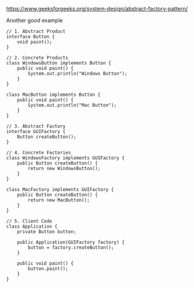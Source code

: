 https://www.geeksforgeeks.org/system-design/abstract-factory-pattern/

Another good example
```
// 1. Abstract Product
interface Button {
    void paint();
}
```

```
// 2. Concrete Products
class WindowsButton implements Button {
    public void paint() {
        System.out.println("Windows Button");
    }
}
```

```
class MacButton implements Button {
    public void paint() {
        System.out.println("Mac Button");
    }
}
```

```
// 3. Abstract Factory
interface GUIFactory {
    Button createButton();
}
```

```
// 4. Concrete Factories
class WindowsFactory implements GUIFactory {
    public Button createButton() {
        return new WindowsButton();
    }
}
```

```
class MacFactory implements GUIFactory {
    public Button createButton() {
        return new MacButton();
    }
}
```

```
// 5. Client Code
class Application {
    private Button button;

    public Application(GUIFactory factory) {
        button = factory.createButton();
    }

    public void paint() {
        button.paint();
    }
}
```

